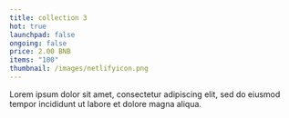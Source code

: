 ```yaml
---
title: collection 3
hot: true
launchpad: false
ongoing: false
price: 2.00 BNB
items: "100"
thumbnail: /images/netlifyicon.png
---
```

Lorem ipsum dolor sit amet, consectetur adipiscing elit, sed do eiusmod tempor incididunt ut labore et dolore magna aliqua.